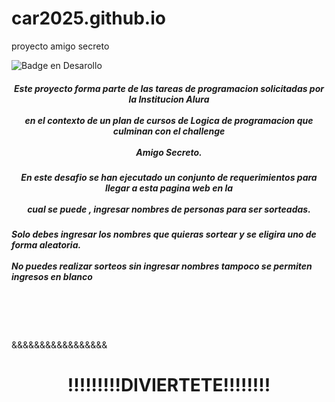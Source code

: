 # car2025.github.io
proyecto amigo secreto

![Badge en Desarollo](https://car2025.github.io/assets/amigo-secreto.png)
<div><center>
<h5><p>Este proyecto forma parte de las tareas de programacion solicitadas por la Institucion Alura  <br></br>  en el contexto de un plan de cursos de Logica de programacion que culminan con el challenge<br></br>  Amigo Secreto.  </p></h5>

<h5><p>En este desafio  se han ejecutado un conjunto de requerimientos para llegar a esta pagina web en la<br></br> cual se puede ,
 ingresar nombres de personas para ser sorteadas. </p></h5></center></div>

<h5><p>Solo debes ingresar los nombres que quieras sortear y se eligira uno de forma aleatoria.<br></br> No puedes realizar sorteos sin ingresar nombres tampoco se permiten ingresos en blanco </p></h5>
<br></br>
<br></br>
 &&&&&&&&&&&&&&&&& <div><center><h1><p>!!!!!!!!!DIVIERTETE!!!!!!!!</p></h1></center></div>

